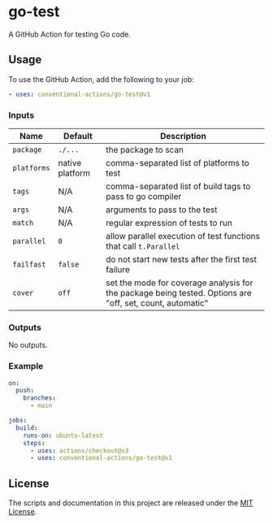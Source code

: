 # go-test

A GitHub Action for testing Go code.

## Usage

To use the GitHub Action, add the following to your job:

```yaml
- uses: conventional-actions/go-test@v1
```

### Inputs

| Name        | Default         | Description                                                                                               |
|-------------|-----------------|-----------------------------------------------------------------------------------------------------------|
| `package`   | `./...`         | the package to scan                                                                                       |
| `platforms` | native platform | comma-separated list of platforms to test                                                                 |
| `tags`      | N/A             | comma-separated list of build tags to pass to go compiler                                                 |
| `args`      | N/A             | arguments to pass to the test                                                                             |
| `match`     | N/A             | regular expression of tests to run                                                                        |
| `parallel`  | `0`             | allow parallel execution of test functions that call `t.Parallel`                                         |
| `failfast`  | `false`         | do not start new tests after the first test failure                                                       |
| `cover`     | `off`           | set the mode for coverage analysis for the package being tested. Options are "off, set, count, automatic" |

### Outputs

No outputs.

### Example

```yaml
on:
  push:
    branches:
      - main

jobs:
  build:
    runs-on: ubuntu-latest
    steps:
      - uses: actions/checkout@v3
      - uses: conventional-actions/go-test@v1
```

## License

The scripts and documentation in this project are released under the [MIT License](LICENSE).
